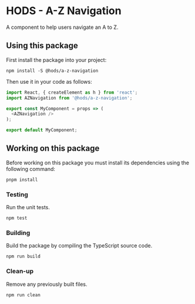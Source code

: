 HODS - A-Z Navigation
=====================

A component to help users navigate an A to Z.


Using this package
------------------

First install the package into your project:

```shell
npm install -S @hods/a-z-navigation
```

Then use it in your code as follows:

```js
import React, { createElement as h } from 'react';
import AZNavigation from '@hods/a-z-navigation';

export const MyComponent = props => (
  <AZNavigation />
);

export default MyComponent;
```


Working on this package
-----------------------

Before working on this package you must install its dependencies using
the following command:

```shell
pnpm install
```


### Testing

Run the unit tests.

```shell
npm test
```


### Building

Build the package by compiling the TypeScript source code.

```shell
npm run build
```


### Clean-up

Remove any previously built files.

```shell
npm run clean
```
